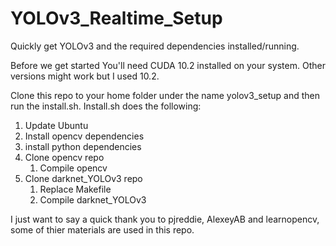 # YOLOv3_Realtime_Setup
Quickly get YOLOv3 and the required dependencies installed/running.  



Before we get started You'll need CUDA 10.2 installed on your system. Other versions might work but I used 10.2.


Clone this repo to your home folder under the name yolov3_setup and then run the install.sh.
Install.sh does the following:
1. Update Ubuntu
1. Install opencv dependencies
1. install python dependencies
1. Clone opencv repo
	1. Compile opencv
1. Clone darknet_YOLOv3 repo
	1. Replace Makefile
	1. Compile darknet_YOLOv3
	
	
 I just want to say a quick thank you to pjreddie, AlexeyAB and learnopencv, some of thier materials are used in this repo.  




